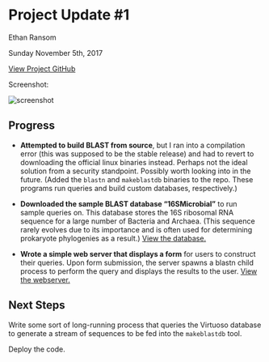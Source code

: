 # Project Update #1

Ethan Ransom

Sunday November 5th, 2017

[View Project GitHub](https://github.com/schnauzer/synbioblast)

Screenshot: 

![screenshot](https://github.com/schnauzer/synbioblast/raw/master/screenshot_2017-11-05.png "Screenshot as of November 5th, 2017")


## Progress

* **Attempted to build BLAST from source**, but I ran into a compilation error (this 
was supposed to be the stable release) and had to revert to downloading the official 
linux binaries instead. Perhaps not the ideal solution from a security standpoint. 
Possibly worth looking into in the future. (Added the `blastn` and `makeblastdb` binaries to the 
repo. These programs run queries and build custom databases, respectively.)

* **Downloaded the sample BLAST database “16SMicrobial”** to run sample queries on. This 
database stores the 16S ribosomal RNA sequence for a large number of Bacteria and 
Archaea. (This sequence rarely evolves due to its importance and is often used for 
determining prokaryote phylogenies as a result.) [View the database.](https://github.com/schnauzer/synbioblast/tree/master/16SMicrobial)

 * **Wrote a simple web server that displays a form** for users to construct their queries. 
Upon form submission, the server spawns a blastn child process to perform the query 
and displays the results to the user. [View the webserver.](https://github.com/schnauzer/synbioblast/blob/master/synbioblast.go)

## Next Steps

Write some sort of long-running process that queries the Virtuoso database to generate a stream of sequences to be fed into the `makeblastdb` tool. 

Deploy the code.